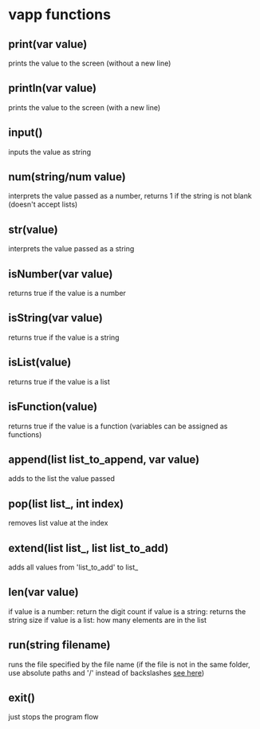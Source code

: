 # vapp functions

## print(var value)

prints the value to the screen (without a new line)

## println(var value)

prints the value to the screen (with a new line)

## input()

inputs the value as string

## num(string/num value)

interprets the value passed as a number, returns 1 if the string is not blank (doesn't accept lists)

## str(value)

interprets the value passed as a string

## isNumber(var value)

returns true if the value is a number

## isString(var value)

returns true if the value is a string

## isList(value)

returns true if the value is a list

## isFunction(value)

returns true if the value is a function (variables can be assigned as functions)

## append(list list_to_append, var value)

adds to the list the value passed

## pop(list list_, int index)

removes list value at the index

## extend(list list_, list list_to_add)

adds all values from 'list_to_add' to list_

## len(var value)

if value is a number: return the digit count
if value is a string: returns the string size
if value is a list: how many elements are in the list

## run(string filename)

runs the file specified by the file name (if the file is not in the same folder, use absolute paths and '/' instead of backslashes [see here](https://www.computerhope.com/issues/ch001708.htm))

## exit()

just stops the program flow